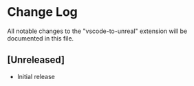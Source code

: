 # Change Log

All notable changes to the "vscode-to-unreal" extension will be documented in this file.


## [Unreleased]

- Initial release